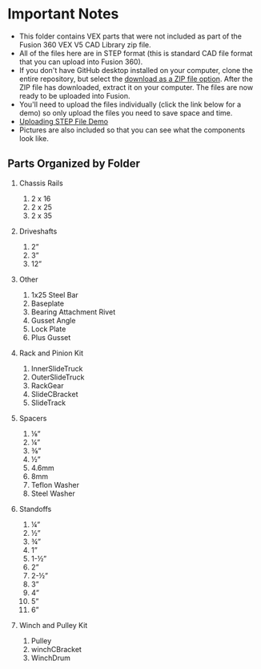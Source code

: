 # Important Notes #

* This folder contains VEX parts that were not included as part of the Fusion 360 VEX V5 CAD Library zip file.
* All of the files here are in STEP format (this is standard CAD file format that you can upload into Fusion 360).
* If you don't have GitHub desktop installed on your computer, clone the entire repository, but select the [download as a ZIP file option](/vex-fusion-models-additional-parts/download-repo-zip-format.gif).  After the ZIP file has downloaded, extract it on your computer.  The files are now ready to be uploaded into Fusion.
* You'll need to upload the files individually (click the link below for a demo) so only upload the files you need to save space and time.
* [Uploading STEP File Demo](/vex-fusion-models-additional-parts/upload-stp-file-demo.gif)
* Pictures are also included so that you can see what the components look like.

## Parts Organized by Folder ##
1. Chassis Rails
    1.  2 x 16
    2.  2 x 25
    3.  2 x 35
      
2.  Driveshafts
    1.  2”
    2.  3”
    3.  12”
       
3.  Other
    1.  1x25 Steel Bar
    2.  Baseplate
    3.  Bearing Attachment Rivet
    4.  Gusset Angle
    5.  Lock Plate
    6.  Plus Gusset
       
4.  Rack and Pinion Kit
    1.  InnerSlideTruck
    2.  OuterSlideTruck
    3.  RackGear
    4.  SlideCBracket
    5.  SlideTrack
      
5.  Spacers
    1.   ⅛”
    2.   ¼”
    3.   ⅜”
    4.   ½”
    5.   4.6mm
    6.   8mm
    7.   Teflon Washer
    8.   Steel Washer

6.  Standoffs
    1.   ¼”
    2.   ½”
    3.   ¾”
    4.   1”
    5.   1-½”
    6.   2”
    7.   2-½”
    8.   3”
    9.   4”
    10.   5”
    11.   6”

7.  Winch and Pulley Kit
    1.   Pulley
    2.   winchCBracket
    3.   WinchDrum

